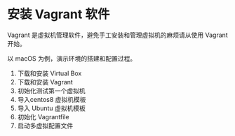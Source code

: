 # 安装 Vagrant 软件

Vagrant 是虚拟机管理软件，避免手工安装和管理虚拟机的麻烦请从使用 Vagrant 开始。

以 macOS 为例，演示环境的搭建和配置过程。

1. 下载和安装 Virtual Box 
2. 下载和安装 Vagrant
3. 初始化测试第一个虚拟机
4. 导入centos8 虚拟机模板
5. 导入 Ubuntu 虚拟机模板
6. 初始化 Vagrantfile
7. 启动多虚拟配置文件